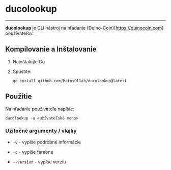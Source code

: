 # ducolookup

---

**ducolookup** je CLI nástroj na hľadanie (Duino-Coin)[https://duinocoin.com] používateľov.

## Kompilovanie a Inštalovanie

1. Nainštalujte Go

2. Spustite:
   
   ```shell
   go install github.com/MatusOllah/ducolookup@latest
   ```

## Použitie

Na hľadanie používateľa napíšte:

```shell
ducolookup -u <užívateľské meno>
```

### Užitočné argumenty / vlajky

- ``-v`` - vypíše podrobné informácie

- ``-c`` - vypíše farebne

- ``--version`` - vypíše verziu
